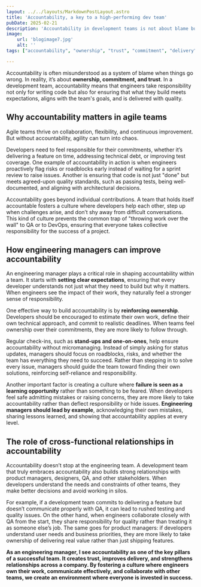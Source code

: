 ```yaml
---
layout: ../../layouts/MarkdownPostLayout.astro
title: 'Accountability, a key to a high-performing dev team'
pubDate: 2025-02-21
description: 'Accountability in development teams is not about blame but about ownership, commitment, and trust. Learn how fostering accountability improves agility, delivery, and cross-functional collaboration.'
image:
    url: 'blogimage7.jpg'
    alt: ''
tags: ["accountability", "ownership", "trust", "commitment", "delivery", "quality", "transparency", "agile", "self-organization", "team-culture", "risk-management", "collaboration","my-5-core-values"]

---
```



Accountability is often misunderstood as a system of blame when things go wrong. In reality, it’s about **ownership, commitment, and trust**. In a development team, accountability means that engineers take responsibility not only for writing code but also for ensuring that what they build meets expectations, aligns with the team's goals, and is delivered with quality.

## Why accountability matters in agile teams

Agile teams thrive on collaboration, flexibility, and continuous improvement. But without accountability, agility can turn into chaos.

Developers need to feel responsible for their commitments, whether it’s delivering a feature on time, addressing technical debt, or improving test coverage. One example of accountability in action is when engineers proactively flag risks or roadblocks early instead of waiting for a sprint review to raise issues. Another is ensuring that code is not just "done" but meets agreed-upon quality standards, such as passing tests, being well-documented, and aligning with architectural decisions.

Accountability goes beyond individual contributions. A team that holds itself accountable fosters a culture where developers help each other, step up when challenges arise, and don’t shy away from difficult conversations. This kind of culture prevents the common trap of "throwing work over the wall" to QA or to DevOps, ensuring that everyone takes collective responsibility for the success of a project.

## How engineering managers can improve accountability

An engineering manager plays a critical role in shaping accountability within a team. It starts with **setting clear expectations**, ensuring that every developer understands not just what they need to build but why it matters. When engineers see the impact of their work, they naturally feel a stronger sense of responsibility.

One effective way to build accountability is by **reinforcing ownership**. Developers should be encouraged to estimate their own work, define their own technical approach, and commit to realistic deadlines. When teams feel ownership over their commitments, they are more likely to follow through.

Regular check-ins, such as **stand-ups and one-on-ones**, help ensure accountability without micromanaging. Instead of simply asking for status updates, managers should focus on roadblocks, risks, and whether the team has everything they need to succeed. Rather than stepping in to solve every issue, managers should guide the team toward finding their own solutions, reinforcing self-reliance and responsibility.

Another important factor is creating a culture where **failure is seen as a learning opportunity** rather than something to be feared. When developers feel safe admitting mistakes or raising concerns, they are more likely to take accountability rather than deflect responsibility or hide issues. **Engineering managers should lead by example**, acknowledging their own mistakes, sharing lessons learned, and showing that accountability applies at every level.

## The role of cross-functional relationships in accountability

Accountability doesn’t stop at the engineering team. A development team that truly embraces accountability also builds strong relationships with product managers, designers, QA, and other stakeholders. When developers understand the needs and constraints of other teams, they make better decisions and avoid working in silos.

For example, if a development team commits to delivering a feature but doesn’t communicate properly with QA, it can lead to rushed testing and quality issues. On the other hand, when engineers collaborate closely with QA from the start, they share responsibility for quality rather than treating it as someone else’s job. The same goes for product managers: if developers understand user needs and business priorities, they are more likely to take ownership of delivering real value rather than just shipping features.

**As an engineering manager, I see accountability as one of the key pillars of a successful team. It creates trust, improves delivery, and strengthens relationships across a company. By fostering a culture where engineers own their work, communicate effectively, and collaborate with other teams, we create an environment where everyone is invested in success.**
